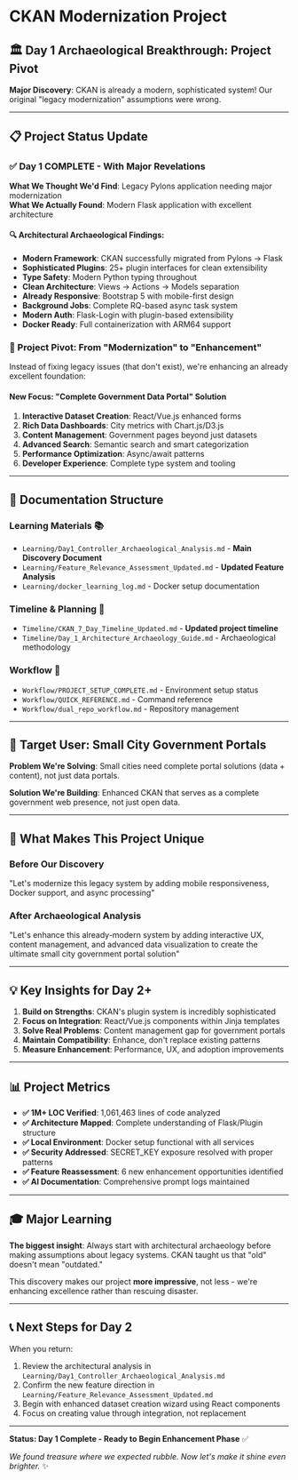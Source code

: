 # CKAN Modernization Project 

## 🏛️ **Day 1 Archaeological Breakthrough: Project Pivot**

**Major Discovery**: CKAN is already a modern, sophisticated system! Our original "legacy modernization" assumptions were wrong.

---

## 📋 **Project Status Update**

### **✅ Day 1 COMPLETE - With Major Revelations**

**What We Thought We'd Find**: Legacy Pylons application needing major modernization  
**What We Actually Found**: Modern Flask application with excellent architecture

#### **🔍 Architectural Archaeological Findings:**
- **Modern Framework**: CKAN successfully migrated from Pylons → Flask 
- **Sophisticated Plugins**: 25+ plugin interfaces for clean extensibility
- **Type Safety**: Modern Python typing throughout
- **Clean Architecture**: Views → Actions → Models separation
- **Already Responsive**: Bootstrap 5 with mobile-first design
- **Background Jobs**: Complete RQ-based async task system
- **Modern Auth**: Flask-Login with plugin-based extensibility
- **Docker Ready**: Full containerization with ARM64 support

### **🎯 Project Pivot: From "Modernization" to "Enhancement"**

Instead of fixing legacy issues (that don't exist), we're enhancing an already excellent foundation:

#### **New Focus: "Complete Government Data Portal" Solution**
1. **Interactive Dataset Creation**: React/Vue.js enhanced forms
2. **Rich Data Dashboards**: City metrics with Chart.js/D3.js  
3. **Content Management**: Government pages beyond just datasets
4. **Advanced Search**: Semantic search and smart categorization
5. **Performance Optimization**: Async/await patterns
6. **Developer Experience**: Complete type system and tooling

---

## 📁 **Documentation Structure**

### **Learning Materials** 📚
- `Learning/Day1_Controller_Archaeological_Analysis.md` - **Main Discovery Document**
- `Learning/Feature_Relevance_Assessment_Updated.md` - **Updated Feature Analysis**
- `Learning/docker_learning_log.md` - Docker setup documentation

### **Timeline & Planning** 📅
- `Timeline/CKAN_7_Day_Timeline_Updated.md` - **Updated project timeline**
- `Timeline/Day_1_Architecture_Archaeology_Guide.md` - Archaeological methodology

### **Workflow** 🔧
- `Workflow/PROJECT_SETUP_COMPLETE.md` - Environment setup status
- `Workflow/QUICK_REFERENCE.md` - Command reference
- `Workflow/dual_repo_workflow.md` - Repository management

---

## 🎯 **Target User: Small City Government Portals**

**Problem We're Solving**: Small cities need complete portal solutions (data + content), not just data portals.

**Solution We're Building**: Enhanced CKAN that serves as a complete government web presence, not just open data.

---

## 🚀 **What Makes This Project Unique**

### **Before Our Discovery**
"Let's modernize this legacy system by adding mobile responsiveness, Docker support, and async processing"

### **After Archaeological Analysis**  
"Let's enhance this already-modern system by adding interactive UX, content management, and advanced data visualization to create the ultimate small city government portal solution"

---

## 💡 **Key Insights for Day 2+**

1. **Build on Strengths**: CKAN's plugin system is incredibly sophisticated
2. **Focus on Integration**: React/Vue.js components within Jinja templates  
3. **Solve Real Problems**: Content management gap for government portals
4. **Maintain Compatibility**: Enhance, don't replace existing patterns
5. **Measure Enhancement**: Performance, UX, and adoption improvements

---

## 📊 **Project Metrics**

- **✅ 1M+ LOC Verified**: 1,061,463 lines of code analyzed
- **✅ Architecture Mapped**: Complete understanding of Flask/Plugin structure  
- **✅ Local Environment**: Docker setup functional with all services
- **✅ Security Addressed**: SECRET_KEY exposure resolved with proper patterns
- **✅ Feature Reassessment**: 6 new enhancement opportunities identified
- **✅ AI Documentation**: Comprehensive prompt logs maintained

---

## 🎓 **Major Learning**

**The biggest insight**: Always start with architectural archaeology before making assumptions about legacy systems. CKAN taught us that "old" doesn't mean "outdated."

This discovery makes our project **more impressive**, not less - we're enhancing excellence rather than rescuing disaster.

---

## 📞 **Next Steps for Day 2**

When you return:
1. Review the architectural analysis in `Learning/Day1_Controller_Archaeological_Analysis.md`
2. Confirm the new feature direction in `Learning/Feature_Relevance_Assessment_Updated.md`  
3. Begin with enhanced dataset creation wizard using React components
4. Focus on creating value through integration, not replacement

---

**Status: Day 1 Complete - Ready to Begin Enhancement Phase** ✅

*We found treasure where we expected rubble. Now let's make it shine even brighter.* ✨ 